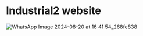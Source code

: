 # Industrial2 website


![WhatsApp Image 2024-08-20 at 16 41 54_268fe838](https://github.com/user-attachments/assets/1286ecc5-1e6d-4717-9e7d-9c3188a93102)
